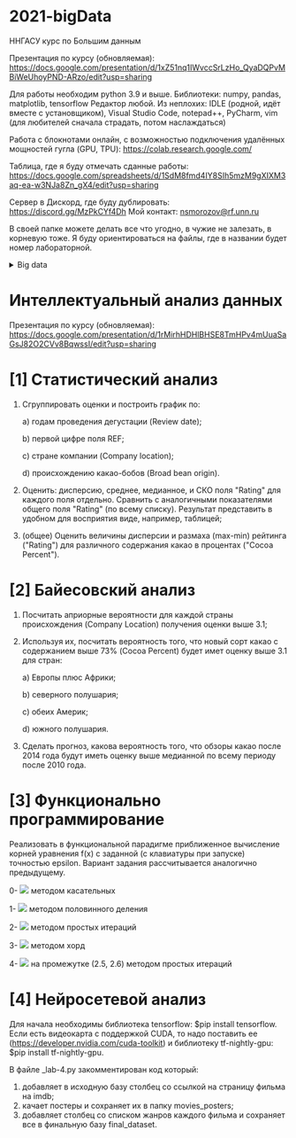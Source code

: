 # 2021-bigData
ННГАСУ курс по Большим данным

Презентация по курсу (обновляемая): https://docs.google.com/presentation/d/1xZ51nq1IWvccSrLzHo_QyaDQPvMBiWeUhoyPND-ARzo/edit?usp=sharing

Для работы необходим python 3.9 и выше.
Библиотеки: numpy, pandas, matplotlib, tensorflow
Редактор любой. Из неплохих: IDLE (родной, идёт вместе с установщиком), Visual Studio Code, notepad++, PyCharm, vim (для любителей сначала страдать, потом наслаждаться)

Работа с блокнотами онлайн, с возможностью подключения удалённых мощностей гугла (GPU, TPU): https://colab.research.google.com/

Таблица, где я буду отмечать сданные работы: https://docs.google.com/spreadsheets/d/1SdM8fmd4IY8SIh5mzM9gXIXM3aq-ea-w3NJa8Zn_gX4/edit?usp=sharing

Сервер в Дискорд, где буду дублировать: https://discord.gg/MzPkCYf4Dh
Мой контакт: nsmorozov@rf.unn.ru

В своей папке можете делать все что угодно, в чужие не залезать, в корневую тоже. Я буду ориентироваться на файлы, где в названии будет номер лабораторной.
<details>
	<summary>Big data</summary>
# [1] Map-reduce и предобработка данных

Сделать с изменёнными файлами действия, аналогичные проведенным в примере из папки **\_lab-1**

# [2] Работа с данными по GoT (файл \_lab-2\GoT\battles.csv) до 26.11

1. Построить графики зависимости (как в абсолютных значениях, так и в нормированных, два графика) следующего:

	a) гистограмма (bars) количества битв в год с группировкой по домам-защитникам (если нет дома - отбросить данные); 

	b) суммарная длина всех имен королей-нападающих (если больше одного раза - складывать каждый раз) за каждый год;

	c) круговая диаграмма битв, которые начинал каждый из домов (если отсутствует или несколько - объединять в отдельную группу "None");

	d) считая, что каждая битва длилась в среднем 1 месяц (с учетом подготовки и восстановления), посчитать сколько в каждом году воевал каждый из королей (как нападавших, так и защищающихся). 

2. Кроме графика, вывести сведенную в одну таблицу с данными, по которым данные графики строили.

3. Разбивку, кто какой из пунктов делает смотрите в таблице.
</details>

# Интеллектуальный анализ данных
Презентация по курсу (обновляемая): https://docs.google.com/presentation/d/1rMirhHDHlBHSE8TmHPv4mUuaSaGsJ82O2CVv8BqwssI/edit?usp=sharing
# [1] Статистический анализ
1) Сгруппировать оценки и построить график по:


	a) годам проведения дегустации (Review date);
	
	
	b) первой цифре поля REF;
	
	
	c) стране компании (Company location);
	
	
	d) происхождению какао-бобов (Broad bean origin).
	
	
2) Оценить: дисперсию, среднее, медианное, и СКО поля "Rating" для каждого поля отдельно. Сравнить с аналогичными показателями общего поля "Rating" (по всему списку). Результат представить в удобном для восприятия виде, например, таблицей;


4) (общее) Оценить величины дисперсии и размаха (max-min) рейтинга ("Rating") для различного содержания какао в процентах ("Cocoa Percent").

# [2] Байесовский анализ

1) Посчитать априорные вероятности для каждой страны происхождения (Company Location) получения оценки выше 3.1;

2) Используя их, посчитать вероятность того, что новый сорт какао с содержанием выше 73% (Cocoa Percent) будет имет оценку выше 3.1 для стран:
	
	
	a) Европы плюс Африки;
	
	
	b) северного полушария;
	
	
	c) обеих Америк;
	
	
	d) южного полушария.
	
3) Сделать прогноз, какова вероятность того, что обзоры какао после 2014 года будут иметь оценку выше медианной по всему периоду после 2010 года.

# [3] Функционально программирование
 
 Реализовать в функциональной парадигме приближенное вычисление корней уравнения f(x) с заданной (с клавиатуры при запуске) точностью epsilon. Вариант задания рассчитывается аналогично предыдущему.

   0- ![](https://latex.codecogs.com/svg.image?\bg{black}{\color{white}&space;\ln{x}&plus;(x&plus;1)^3=0) методом касательных
   
   1- ![](https://latex.codecogs.com/svg.image?\bg{black}{\color{white}&space;(2-x)e^{x}=0) методом половинного деления
   
   2- ![](https://latex.codecogs.com/svg.image?\bg{black}{\color{white}&space;x^2=\ln(x&plus;1)) методом простых итераций
   
   3- ![](https://latex.codecogs.com/svg.image?\bg{black}{\color{white}&space;\lg(1&plus;2x)=2-x) методом хорд
   
   4- ![](https://latex.codecogs.com/svg.image?\bg{black}{\color{white}&space;2sin&space;x-arctg&space;x=0) на промежутке (2.5, 2.6) методом простых итераций
   
   
# [4] Нейросетевой анализ

Для начала необходимы библиотека tensorflow: $pip install tensorflow. Если есть видеокарта с поддержкой CUDA, то надо поставить ее (https://developer.nvidia.com/cuda-toolkit) и библиотеку tf-nightly-gpu: $pip install tf-nightly-gpu.

В файле \_lab-4.py закомментирован код который: 

1) добавляет в исходную базу столбец со ссылкой на страницу фильма на imdb; 
2) качает постеры и сохраняет их в папку movies_posters; 
3) добавляет столбец со списком жанров каждого фильма и сохраняет все в финальную базу final_dataset.

